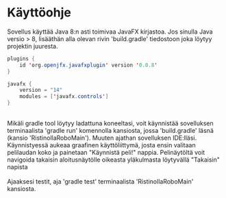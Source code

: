 # Käyttöohje
Sovellus käyttää Java 8:n asti toimivaa JavaFX kirjastoa. 
Jos sinulla Java versio > 8, lisääthän alla olevan rivin 'build.gradle' tiedostoon joka löytyy projektin juuresta.
</br>
```java
plugins {
    id 'org.openjfx.javafxplugin' version '0.0.8'
}

javafx {
    version = "14"
    modules = ['javafx.controls']
}
```
</br>
Mikäli gradle tool löytyy ladattuna koneeltasi, voit käynnistää sovelluksen terminaalista 'gradle run' komennolla kansiosta, jossa 'build.gradle' läsnä (kansio 'RistinollaRoboMain'). Muuten ajathan sovelluksen IDE:lläsi. </br>
Käynnistyessä aukeaa graafinen käyttöliittymä, josta ensin valitaan pelilaudan koko ja painetaan "Käynnistä peli!" nappia. Pelinäytöltä voit navigoida takaisin aloitusnäytölle oikeasta yläkulmasta löytyvällä "Takaisin" napista
</br>
</br>
Ajaaksesi testit, aja 'gradle test' terminaalista 'RistinollaRoboMain' kansiosta.

